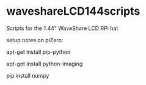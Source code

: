 # waveshareLCD144scripts
Scripts for the 1.44" WaveShare LCD RPi hat

setup notes on piZero:

apt-get install pip-python

apt-get install python-imaging

pip install numpy
